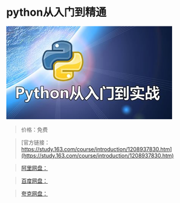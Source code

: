 # python从入门到精通

![img](../../../assets/study163/free/3c17994202a94e2a8284675e1ba13ced.jpg)

> 价格：免费

> [官方链接：https://study.163.com/course/introduction/1208937830.htm](https://study.163.com/course/introduction/1208937830.htm)

> [阿里网盘：]()

> [百度网盘：]()

> [夸克网盘：]()
